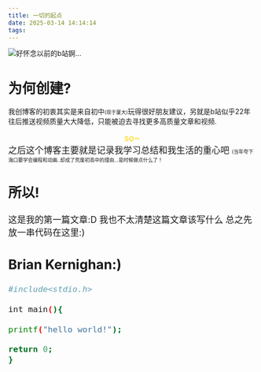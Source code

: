 ```yaml
---
title: 一切的起点
date: 2025-03-14 14:14:14
tags:
---
```

![好怀念以前的b站锕...](/images/bilibili2019.png)

# 为何创建?

我创博客的初衷其实是来自初中<font size= "1">(现于厦大)</font>玩得很好朋友建议，另就是b站似乎22年往后推送视频质量大大降低，只能被迫去寻找更多高质量文章和视频.
<center><font size ="4"><font color ="	#FFD700"> so~ </font> </center>
之后这个博客主要就是记录我学习总结和我生活的重心吧  <font size ="1">(当年夸下海口要学会编程和动画..却成了荒废初高中的理由...<font size>是时候做点什么了！</font></font>

## 所以!

这是我的第一篇文章:D
我也不太清楚这篇文章该写什么
总之先放一串代码在这里:)

## Brian Kernighan:)
``` bash
#include<stdio.h>

int main(){

printf("hello world!");

return 0;
}
```
